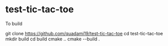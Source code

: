 # test-tic-tac-toe

To build

git clone https://github.com/quadami19/test-tic-tac-toe
cd test-tic-tac-toe
mkdir build
cd build
cmake ..
cmake --build .
